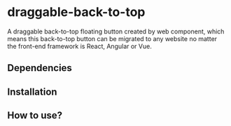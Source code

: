 # draggable-back-to-top
A draggable back-to-top floating button created by web component, which means this back-to-top button can be migrated to any website no matter the front-end framework is React, Angular or Vue.

## Dependencies

## Installation

## How to use?
